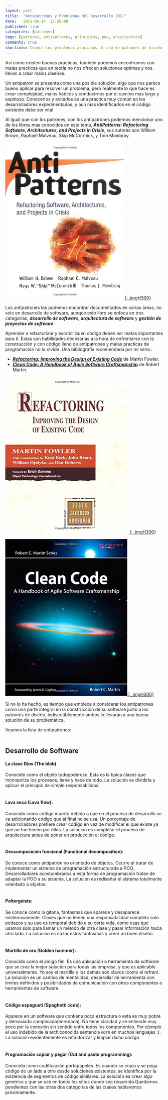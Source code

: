 ```yaml
---
layout: post
title:  "Antipatrones y Problemas del Desarrollo [01]"
date:   2011-06-14  13:28:00
published: true
categories: [patrones]
tags: [patrones, antipatrones, principios, poo, arquitectura]
comments: true
shortinfo: Conoce los problemas asociados al uso de patrones de diseño y desarrollo de software
---
```


Así como existen buenas practicas, también podemos encontramos con malas practicas que en teoría no nos ofrecen soluciones 
optimas y nos llevan a crear malos diseños.

Un antipatrón se presenta como una posible solución, algo que nos parece bueno aplicar para resolver un problema, pero realmente 
lo que hace es crear complejidad, malos hábitos y conducirnos por el camino mas largo y espinoso. Conocerlos y evitarlos es una 
practica muy común en los desarrolladores experimentados, y aun mas identificarlos en el código existente debe ser vital.

Al igual que con los patrones, con los antipatrones podemos mencionar uno de los libros mas conocidos en este tema, 
_**AntiPatterns: Refactoring Software, Architectures, and Projects in Crisis**_, sus autores son William Brown, Raphael Malveau, 
Skip McCormick, y Tom Mowbray. 

[![](/images/book_antipatterns.jpg "Libro en Amazon"){: .imgH300}](http://goo.gl/u9pyLw)<br/>


Los antipatrones los podemos encontrar documentados en varias áreas, no solo en desarrollo de software, aunque este libro se 
enfoca en tres categorías, **_desarrollo de software_**, **_arquitectura de software_** y **_gestión de proyectos de software_**.

Aprender a refactorizar y escribir buen código deben ser metas importantes para ti. Estas son habilidades necesarias a la hora 
de enfrentarse con la construcción y con código lleno de antipatrones y malas practicas de programación no lo olvide. 
Una bibliografía recomendada por mi seria :

*   [**_Refactoring: Improving the Design of Existing Code_**](http://goo.gl/5RkeFn) de Martin Fowler.
*   [**_Clean Code: A Handbook of Agile Software Craftsmanship_**](http://goo.gl/zvdjrG) de Robert Martin.

[![](/images/book_refactoring.jpg "Libro en Amazon"){: .imgH300}](http://goo.gl/5RkeFn)<br/>

[![](/images/book_cleancode.jpg "Libro en Amazon"){: .imgH300}](http://goo.gl/zvdjrG)<br/>

Si no lo ha hecho, es tiempo que empiece a considerar los antipatrones como una parte integral en la construcción de su software 
junto a los patrones de diseño, indiscutiblemente ambos lo llevaran a una buena solución de su problemática.

Veamos la lista de antipatrones:<br/><br/>

## Desarrollo de Software

#### **La clase Dios (The blob)** 
Conocido como el objeto todopoderoso. Esta es la típica clases que monopoliza los procesos, tiene y hace de todo. La solución es 
dividirla y aplicar el principio de simple responsabilidad.<br/><br/>

#### **Lava seca (Lava flow):**
Conocido como código muerto debido a que en el proceso de desarrollo se va adicionando código que al final no se usa. Un 
porcentaje de desarrolladores prefiere crear código en vez de modificar el que existe ya que no fue hecho por ellos. La solución 
es completar el proceso de arquitectura antes de poner en producción el código.<br/><br/>

#### **Descomposición funcional (Functional decomposition):**
Se conoce como antipatrón no orientado de objetos. Ocurre al tratar de implementar un sistema de programación estructurada a POO. 
Desarrolladores acostumbrados a esta forma de programación tratan de adaptar la POO a su sistema. La solución es rediseñar el 
sistema totalmente orientado a objetos.<br/><br/>

#### **Poltergeists:**
Se conoce como la gitana, fantasmas que aparece y desaparece misteriosamente. Clases que no tienen una responsabilidad completa 
solo pedazos y su uso es temporal debido a su corta vida, como esas que usamos solo para llamar un método de otra clase y pasar 
información hacia otro lado. La solución es cazar estos fantasmas y crear un buen diseño.<br/><br/>

#### **Martillo de oro (Golden hammer):**
Conocido como el amigo fiel. Es una aplicación o herramienta de software que se cree la mejor solución para todas las empresa, y 
que es aplicable universalmente. Yo soy el martillo y los demás son clavos (como el refran). La solución es un cambio de 
mentalidad, desarrollar mi herramienta con limites definidos y posibilidades de comunicación con otros componentes o herramientas 
de software.<br/><br/>

#### **Código espagueti (Spaghetti code):**
Aparece en un software que contiene poca estructura o esta es muy pobre y demasiado complicada(enredada). No tiene claridad y se 
entiende muy poco por la conexión sin sentido entre todos los componentes. Por ejemplo el uso indebido de la archiconocida 
sentencia `GOTO` en muchos lenguajes :(. La solución evidentemente es refactorizar y limpiar dicho código.<br/><br/>

#### **Programación copiar y pegar (Cut and paste programming):**
Conocida como codificación portapapeles. Es cuando se copia y se pega código de un lado a otro desde soluciones existentes, se 
identifica por la existencia de segmentos de código similares. La solución es crear algo genérico y que se use en todos los 
sitios donde sea requerido.Quedamos pendientes con las otras dos categorías de las cuales hablaremos próximamente.<br/><br/>